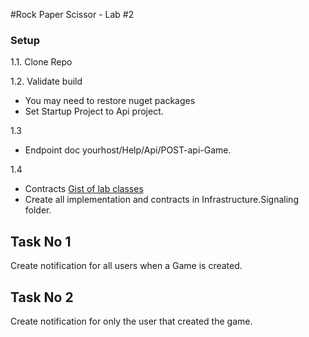 #Rock Paper Scissor - Lab #2

### Setup

1.1. Clone Repo

1.2. Validate build
- You may need to restore nuget packages
- Set Startup Project to Api project.

1.3
- Endpoint doc yourhost/Help/Api/POST-api-Game.

1.4 
- Contracts
[Gist of lab classes](https://gist.github.com/perokvist/5597873)
- Create all implementation and contracts in Infrastructure.Signaling folder.

## Task No 1

Create notification for all users when a Game is created.

## Task No 2

Create notification for only the user that created the game.